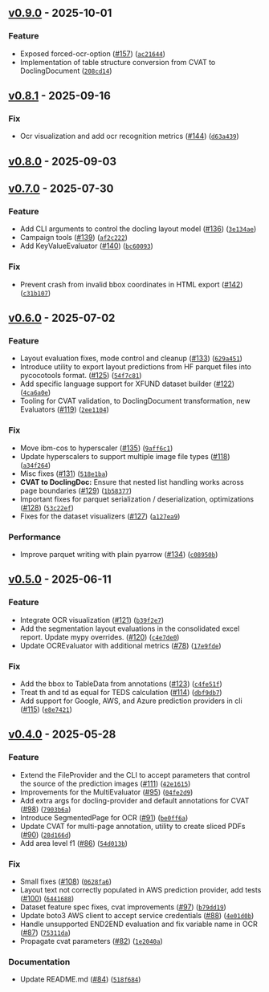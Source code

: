 ## [v0.9.0](https://github.com/docling-project/docling-eval/releases/tag/v0.9.0) - 2025-10-01

### Feature

* Exposed forced-ocr-option ([#157](https://github.com/docling-project/docling-eval/issues/157)) ([`ac21644`](https://github.com/docling-project/docling-eval/commit/ac21644d75e43c0814d3e0c4261d293b7825527f))
* Implementation of table structure conversion from CVAT to DoclingDocument ([`208cd14`](https://github.com/docling-project/docling-eval/commit/208cd14bdd41ca9403ec82a33d68b7526890c668))

## [v0.8.1](https://github.com/docling-project/docling-eval/releases/tag/v0.8.1) - 2025-09-16

### Fix

* Ocr visualization and add ocr recognition metrics ([#144](https://github.com/docling-project/docling-eval/issues/144)) ([`d63a439`](https://github.com/docling-project/docling-eval/commit/d63a439441ff8c3f8c51f0d442e2c352f8bbc8dc))

## [v0.8.0](https://github.com/docling-project/docling-eval/releases/tag/v0.8.0) - 2025-09-03



## [v0.7.0](https://github.com/docling-project/docling-eval/releases/tag/v0.7.0) - 2025-07-30

### Feature

* Add CLI arguments to control the docling layout model ([#136](https://github.com/docling-project/docling-eval/issues/136)) ([`3e134ae`](https://github.com/docling-project/docling-eval/commit/3e134ae1b08f82e9e6ecb9690b73a9420a528fb1))
* Campaign tools ([#139](https://github.com/docling-project/docling-eval/issues/139)) ([`af2c222`](https://github.com/docling-project/docling-eval/commit/af2c222af0bdf93230fa4e619dc45e388d48e7a5))
* Add KeyValueEvaluator ([#140](https://github.com/docling-project/docling-eval/issues/140)) ([`bc60093`](https://github.com/docling-project/docling-eval/commit/bc600938fc3452d0bffdd835bca420538c9f2fea))

### Fix

* Prevent crash from invalid bbox coordinates in HTML export ([#142](https://github.com/docling-project/docling-eval/issues/142)) ([`c31b107`](https://github.com/docling-project/docling-eval/commit/c31b107298f625721ab98aaac54f56d8c3f87a68))

## [v0.6.0](https://github.com/docling-project/docling-eval/releases/tag/v0.6.0) - 2025-07-02

### Feature

* Layout evaluation fixes, mode control and cleanup ([#133](https://github.com/docling-project/docling-eval/issues/133)) ([`629a451`](https://github.com/docling-project/docling-eval/commit/629a451d7b75e274352a1f21710316e47fc7a80a))
* Introduce utility to export layout predictions from HF parquet files into pycocotools format. ([#125](https://github.com/docling-project/docling-eval/issues/125)) ([`54f7c81`](https://github.com/docling-project/docling-eval/commit/54f7c81f8ad28b848372c4961a4f4b83763ffebe))
* Add specific language support for XFUND dataset builder ([#122](https://github.com/docling-project/docling-eval/issues/122)) ([`4ca6a0e`](https://github.com/docling-project/docling-eval/commit/4ca6a0e2ddb63d30d204c30549ec4bc56abbb972))
* Tooling for CVAT validation, to DoclingDocument transformation, new Evaluators ([#119](https://github.com/docling-project/docling-eval/issues/119)) ([`2ee1104`](https://github.com/docling-project/docling-eval/commit/2ee11049d7da313206f08e4e1a7adf20c4d27459))

### Fix

* Move ibm-cos to hyperscaler ([#135](https://github.com/docling-project/docling-eval/issues/135)) ([`9aff6c1`](https://github.com/docling-project/docling-eval/commit/9aff6c1a6a04f0b6d54ed9fd94207263452d35c5))
* Update hyperscalers to support multiple image file types ([#118](https://github.com/docling-project/docling-eval/issues/118)) ([`a34f264`](https://github.com/docling-project/docling-eval/commit/a34f2649abd01671b5da9a44d546e010d73b0d60))
* Misc fixes ([#131](https://github.com/docling-project/docling-eval/issues/131)) ([`518e1ba`](https://github.com/docling-project/docling-eval/commit/518e1ba342bee819d74f0bad266013074af052dd))
* **CVAT to DoclingDoc:** Ensure that nested list handling works across page boundaries ([#129](https://github.com/docling-project/docling-eval/issues/129)) ([`1b58377`](https://github.com/docling-project/docling-eval/commit/1b583779e73892b2a36aa54829f69c85928c6dc2))
* Important fixes for parquet serialization / deserialization, optimizations ([#128](https://github.com/docling-project/docling-eval/issues/128)) ([`53c22ef`](https://github.com/docling-project/docling-eval/commit/53c22efe749bcdfe8708b02ea56109de20ff124f))
* Fixes for the dataset visualizers ([#127](https://github.com/docling-project/docling-eval/issues/127)) ([`a127ea9`](https://github.com/docling-project/docling-eval/commit/a127ea9424d711b29bf1399aa3caec68d3ebfee1))

### Performance

* Improve parquet writing with plain pyarrow ([#134](https://github.com/docling-project/docling-eval/issues/134)) ([`c08950b`](https://github.com/docling-project/docling-eval/commit/c08950b4969748aa5a689a8e2ab0c51b658582db))

## [v0.5.0](https://github.com/docling-project/docling-eval/releases/tag/v0.5.0) - 2025-06-11

### Feature

* Integrate OCR visualization ([#121](https://github.com/docling-project/docling-eval/issues/121)) ([`b39f2e7`](https://github.com/docling-project/docling-eval/commit/b39f2e7932b4ed9b9a08ba0dda2be6af9d59daff))
* Add the segmentation layout evaluations in the consolidated excel report. Update mypy overrides. ([#120](https://github.com/docling-project/docling-eval/issues/120)) ([`c4e7de0`](https://github.com/docling-project/docling-eval/commit/c4e7de0c1777f86e68b7a3b6db6b2f56ab3ba127))
* Update OCREvaluator with additional metrics ([#78](https://github.com/docling-project/docling-eval/issues/78)) ([`17e9fde`](https://github.com/docling-project/docling-eval/commit/17e9fde84f4b01564d4a838443d876890948312c))

### Fix

* Add the bbox to TableData from annotations ([#123](https://github.com/docling-project/docling-eval/issues/123)) ([`c4fe51f`](https://github.com/docling-project/docling-eval/commit/c4fe51f46161305076269dda4291636690b78a60))
* Treat th and td as equal for TEDS calculation ([#114](https://github.com/docling-project/docling-eval/issues/114)) ([`dbf9db7`](https://github.com/docling-project/docling-eval/commit/dbf9db77349aa845b9cd5d7f337e91e53515cbaa))
* Add support for Google, AWS, and Azure prediction providers in cli ([#115](https://github.com/docling-project/docling-eval/issues/115)) ([`e8e7421`](https://github.com/docling-project/docling-eval/commit/e8e7421a9a830bbd15774ee9d26e98296f9dbd2c))

## [v0.4.0](https://github.com/docling-project/docling-eval/releases/tag/v0.4.0) - 2025-05-28

### Feature

* Extend the FileProvider and the CLI to accept parameters that control the source of the  prediction images ([#111](https://github.com/docling-project/docling-eval/issues/111)) ([`42e1615`](https://github.com/docling-project/docling-eval/commit/42e16152c55d1676214ef1fb1378975c67771f3b))
* Improvements for the MultiEvaluator ([#95](https://github.com/docling-project/docling-eval/issues/95)) ([`04fe2d9`](https://github.com/docling-project/docling-eval/commit/04fe2d916fbc5da915cfd5c53ebd322086f21a7f))
* Add extra args for docling-provider and default annotations for CVAT ([#98](https://github.com/docling-project/docling-eval/issues/98)) ([`7903b6a`](https://github.com/docling-project/docling-eval/commit/7903b6a1d9f3754a5283fcf567bdadb613348cf4))
* Introduce SegmentedPage for OCR ([#91](https://github.com/docling-project/docling-eval/issues/91)) ([`be0ff6a`](https://github.com/docling-project/docling-eval/commit/be0ff6a80c29dd2a0662adab1c348ed90c0e654a))
* Update CVAT for multi-page annotation, utility to create sliced PDFs ([#90](https://github.com/docling-project/docling-eval/issues/90)) ([`28d166d`](https://github.com/docling-project/docling-eval/commit/28d166d53100e285108bb35f139ee562ad5ccd93))
* Add area level f1 ([#86](https://github.com/docling-project/docling-eval/issues/86)) ([`54d013b`](https://github.com/docling-project/docling-eval/commit/54d013bc5e554c48974fb26f32176d264977c6cd))

### Fix

* Small fixes ([#108](https://github.com/docling-project/docling-eval/issues/108)) ([`0628fa6`](https://github.com/docling-project/docling-eval/commit/0628fa6c404dae780f0952835c99a6cbb3e01029))
* Layout text not correctly populated in AWS prediction provider, add tests ([#100](https://github.com/docling-project/docling-eval/issues/100)) ([`6441688`](https://github.com/docling-project/docling-eval/commit/6441688eb3c8e2c85ab73d22c15345323df53e72))
* Dataset feature spec fixes, cvat improvements ([#97](https://github.com/docling-project/docling-eval/issues/97)) ([`b79dd19`](https://github.com/docling-project/docling-eval/commit/b79dd1988cb391cc256d3a373551528e44618301))
* Update boto3 AWS client to accept service credentials ([#88](https://github.com/docling-project/docling-eval/issues/88)) ([`4e01d0b`](https://github.com/docling-project/docling-eval/commit/4e01d0bbe5c86700f65f1671802669d851f64612))
* Handle unsupported END2END evaluation and fix variable name in OCR ([#87](https://github.com/docling-project/docling-eval/issues/87)) ([`75311da`](https://github.com/docling-project/docling-eval/commit/75311da9bf480c12f70d4b1b150579a7746cf514))
* Propagate cvat parameters ([#82](https://github.com/docling-project/docling-eval/issues/82)) ([`1e2040a`](https://github.com/docling-project/docling-eval/commit/1e2040a6293c2f157ae2214ab8d650669b6fbbf0))

### Documentation

* Update README.md ([#84](https://github.com/docling-project/docling-eval/issues/84)) ([`518f684`](https://github.com/docling-project/docling-eval/commit/518f684fb5f3bf89a214bce162e61cb81e272f95))
